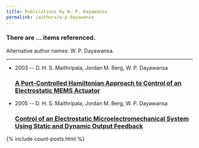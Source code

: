 ```yaml
---
title: Publications by W. P. Dayawansa
permalink: /authors/w-p-dayawansa
---
```


<h3 id="number-posts">There are ... items referenced.</h3>
<p id='info-authors'>Alternative author names: W. P. Dayawansa.</p>
<hr />
<ul class="post-list">
<li><span class='post-meta'>2003 -- D. H. S. Maithripala, Jordan M. Berg, W. P. Dayawansa</span><h3><a class='post-link' href="{{ site.baseurl }}/a-port-controlled-hamiltonian-approach-to-control-of-an-electrostatic-mems-actuator">A Port-Controlled Hamiltonian Approach to Control of an Electrostatic MEMS Actuator</a></h3></li>
<li><span class='post-meta'>2005 -- D. H. S. Maithripala, Jordan M. Berg, W. P. Dayawansa</span><h3><a class='post-link' href="{{ site.baseurl }}/control-of-an-electrostatic-microelectromechanical-system-using-static-and-dynamic-output-feedback">Control of an Electrostatic Microelectromechanical System Using Static and Dynamic Output Feedback</a></h3></li>

</ul>
{% include count-posts.html %}
